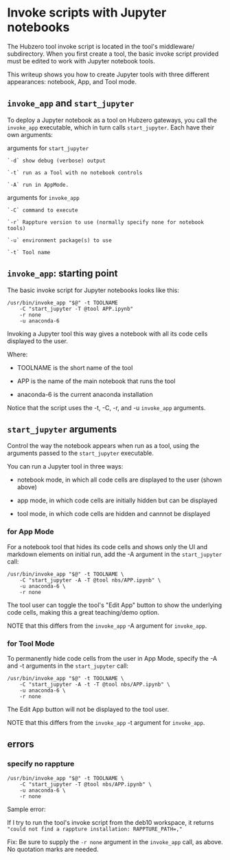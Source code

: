 # Invoke scripts with Jupyter notebooks

The Hubzero tool invoke script is located in the tool's middleware/ subdirectory.
When you first create a tool, the basic invoke script provided
must be edited to work with Jupyter notebook tools. 

This writeup shows you how to create Jupyter tools with three different appearances: 
notebook, App, and Tool mode.

## `invoke_app` and `start_jupyter`

To deploy a Jupyter notebook as a tool on Hubzero gateways, you call the `invoke_app`
executable, which in turn calls `start_jupyter`. Each have their own arguments:

arguments for `start_jupyter`

    `-d` show debug (verbose) output

    `-t` run as a Tool with no notebook controls

    `-A` run in AppMode.

arguments for `invoke_app`

    `-C` command to execute

    `-r` Rappture version to use (normally specify none for notebook tools)

    `-u` environment package(s) to use

    `-t` Tool name


## `invoke_app`: starting point

The basic invoke script for Jupyter notebooks looks like this:

```
/usr/bin/invoke_app "$@" -t TOOLNAME 
    -C "start_jupyter -T @tool APP.ipynb" 
    -r none 
    -u anaconda-6
```   
    
Invoking a Jupyter tool this way gives a notebook with all its code cells displayed
to the user.    

Where:

- TOOLNAME is the short name of the tool

- APP is the name of the main notebook that runs the tool

- anaconda-6 is the current anaconda installation 

Notice that the script uses the -t, -C, -r, and -u `invoke_app` arguments. 

## `start_jupyter` arguments

Control the way the notebook appears when run as a tool, using the arguments passed
to the `start_jupyter` executable. 

You can run a Jupyter tool in three ways:

- notebook mode, in which all code cells are displayed to the user (shown above)

- app mode, in which code cells are initially hidden but can be displayed

- tool mode, in which code cells are hidden and cannnot be displayed

### for App Mode

For a notebook tool that hides its code cells and shows only the UI and markdown
elements on initial run, add the -A argument in the `start_jupyter` call:

```
/usr/bin/invoke_app "$@" -t TOOLNAME \
    -C "start_jupyter -A -T @tool nbs/APP.ipynb" \
    -u anaconda-6 \
    -r none
```   
    
The tool user can toggle the tool's "Edit App" button to show the underlying code cells, making this a great teaching/demo option.         
    
NOTE that this differs from the `invoke_app` -A argument for `invoke_app`. 

### for Tool Mode


To permanently hide code cells from the user in App Mode,
specify the -A and -t arguments in the `start_jupyter` call:

```
/usr/bin/invoke_app "$@" -t TOOLNAME \
    -C "start_jupyter -A -t -T @tool nbs/APP.ipynb" \
    -u anaconda-6 \
    -r none
```
    
The Edit App button will not be displayed to the tool user.     
    
NOTE that this differs from the `invoke_app` -t argument for `invoke_app`. 

## errors


### specify no rappture

```
/usr/bin/invoke_app "$@" -t TOOLNAME \
    -C "start_jupyter -T @tool nbs/APP.ipynb" \
    -u anaconda-6 \
    -r none
```

Sample error:

If I try to run the tool's invoke script from the deb10 workspace, it returns `"could not find a rappture installation: RAPPTURE_PATH=,"`

Fix: Be sure to supply the `-r none` argument in the `invoke_app` call, as above. No quotation marks are needed.


